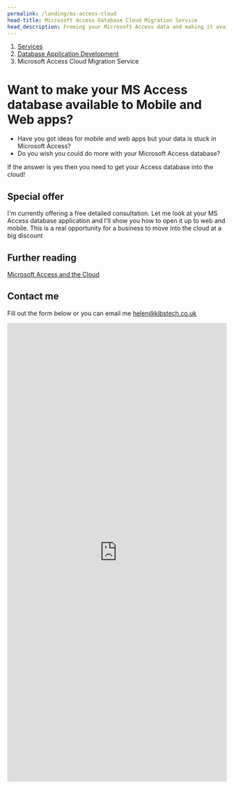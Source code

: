 ```yaml
---
permalink: /landing/ms-access-cloud
head-title: Microsoft Access Database Cloud Migration Service
head_description: Freeing your Microsoft Access data and making it available to mobile and websites.
---
```

<nav aria-label="breadcrumb">
  <ol class="breadcrumb">
    <li class="breadcrumb-item"><a href="/">Services</a></li>
    <li class="breadcrumb-item"><a href="/database-developer">Database Application Development</a></li>
    <li class="breadcrumb-item active" aria-current="page">Microsoft Access Cloud Migration Service</li>
  </ol>
</nav>

# Want to make your MS Access database available to Mobile and Web apps?

- Have you got ideas for mobile and web apps but your data is stuck in Microsoft Access?
- Do you wish you could do more with your Microsoft Access database?

If the answer is yes then you need to get your Access database into the cloud!


## Special offer

<div class="alert alert-success" role="alert">
I'm currently offering a free detailed consultation. Let me look at your MS Access database application and I'll show you how to open it up to web and mobile.  This is a real opportunity for a business to move into the cloud at a big discount <i class="fas fa-heart" ></i>
</div>

## Further reading

[Microsoft Access and the Cloud](/articles/microsoft-access-and-the-cloud)

## Contact me

Fill out the form below or you can email me  <a href="mailto:helen@kibstech.co.uk">helen@kibstech.co.uk</a>

<iframe src="https://docs.google.com/forms/d/e/1FAIpQLSeJdrGTO9-KIqHPLsEEzlGg97zuNsCOn-aWuZ-8bzZFt8rGUA/viewform?embedded=true" width="100%" height="1050" frameborder="0" marginheight="0" marginwidth="0">Loading…</iframe>

